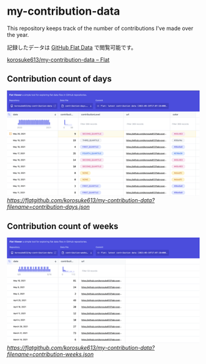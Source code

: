 # my-contribution-data
This repository keeps track of the number of contributions I've made over the year. 

記録したデータは [GitHub Flat Data](https://octo.github.com/projects/flat-data) で閲覧可能です。

[korosuke613/my-contribution-data – Flat](https://flatgithub.com/korosuke613/my-contribution-data?filename=contribution-days.json&sha=5155bd3b4cbef7725697617fa24efb2d77e659dc)

## Contribution count of days
![](./contribution-count-of-days.png)
*https://flatgithub.com/korosuke613/my-contribution-data?filename=contribution-days.json*

## Contribution count of weeks
![](./contribution-count-of-weeks.png)
*https://flatgithub.com/korosuke613/my-contribution-data?filename=contribution-weeks.json*
